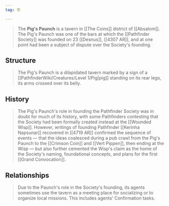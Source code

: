 ```yaml
---
tag: 🏗️

---
```

> The **Pig's Paunch** is a tavern in [[The Coins]] district of [[Absalom]]. The Pig's Paunch was one of the bars at which the [[Pathfinder Society]] was founded on 23 [[Desnus]], [[4307 AR]], and at one point had been a subject of dispute over the Society's founding.



## Structure

> The Pig's Paunch is a dilapidated tavern marked by a sign of a [[PathfinderWiki/Creatures/Level 1/Pig|pig]] standing on its rear legs, its arms crossed over its belly.


## History

> The Pig's Paunch's role in founding the Pathfinder Society was in doubt for much of its history, with some Pathfinders contesting that the Society had been formally created instead at the [[Wounded Wisp]]. However, writings of founding Pathfinder [[Kerinha Napsunar]] recovered in [[4719 AR]] confirmed the sequence of events — that the ideas coalesced during a pub crawl from the Pig's Paunch to the [[Crimson Coin]] and [[Vert Pippen]], then ending at the Wisp — but also further cemented the Wisp's claim as the home of the Society's naming, foundational concepts, and plans for the first [[Grand Convocation]].


## Relationships

> Due to the Paunch's role in the Society's founding, its agents sometimes use the tavern as a meeting place for socializing or to organize local missions. This includes agents' Confirmation tasks.







